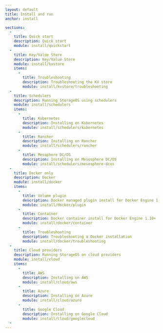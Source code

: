 ```yaml
---
layout: default
title: Install and run
anchor: install

sections:
  -
    title: Quick start
    description: Quick start
    module: install/quickstart
  -
    title: Key/Value Store
    description: Key/Value Store
    module: install/kvstore
    items:
      -
        title: Troubleshooting
        description: Troubleshooting the KV store
        module: install/kvstore/troubleshooting
  -
    title: Schedulers
    description: Running StorageOS using schedulers
    module: install/schedulers
    items:
      -
        title: Kubernetes
        description: Installing on Kubernetes
        module: install/schedulers/kubernetes
      -
        title: Rancher
        description: Installing on Rancher
        module: install/schedulers/rancher
      -
        title: Mesophere DC/OS
        description: Installing on Mesosphere DC/OS
        module: install/schedulers/mesosphere-dcos
  -
    title: Docker only
    description: Docker
    module: install/docker
    items:
      -
        title: Volume plugin
        description: Docker managed plugin install for Docker Engine 1.13+
        module: install/docker/plugin
      -
        title: Container
        description: Docker container install for Docker Engine 1.10+
        module: install/docker/container
      -
        title: Troubleshooting
        description: Troubleshooting a Docker installation
        module: install/docker/troubleshooting
  -
    title: Cloud providers
    description: Running StorageOS on cloud providers
    module: install/cloud
    items:
      -
        title: AWS
        description: Installing on AWS
        module: install/cloud/aws
      -
        title: Azure
        description: Installing on Azure
        module: install/cloud/azure
      -
        title: Google Cloud
        description: Installing on Google Cloud
        module: install/cloud/googlecloud
  -
---
```


